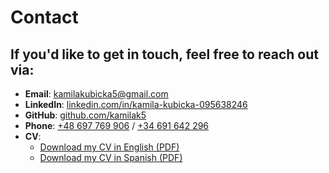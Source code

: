 # Contact

## If you'd like to get in touch, feel free to reach out via:

- **Email**: [kamilakubicka5@gmail.com](mailto:kamilakubicka5@gmail.com)
- **LinkedIn**: [linkedin.com/in/kamila-kubicka-095638246](https://www.linkedin.com/in/kamila-kubicka-095638246/)
- **GitHub**: [github.com/kamilak5](https://github.com/kamilak5)
- **Phone**: [+48 697 769 906](tel:+48697769906) / [+34 691 642 296](tel:+34691642296)
- **CV**:
  - [Download my CV in English (PDF)](Kamila_Kubicka_CV_EN.pdf)
  - [Download my CV in Spanish (PDF)](Kamila_Kubicka_CV_ES.pdf)